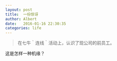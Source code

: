 ```yaml
---
layout: post
title:  一份惊讶
author: Albert
date:   2016-01-16 22:30:35
categories: life
---
```


> 在七牛｀连线｀活动上，认识了现公司的前员工。

这是怎样一种机缘？
